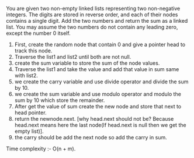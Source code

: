 You are given two non-empty linked lists representing two non-negative integers. The digits are stored in reverse order, and each of their nodes contains a single digit. Add the two numbers and return the sum as a linked list.
You may assume the two numbers do not contain any leading zero, except the number 0 itself.

1. First, create the random node that contain 0 and give a pointer head to track this node.
2. Traverse the list1 and list2 until both are not null.
3. create the sum variable to store the sum of the node values.
4. Traverse the list1 and take the value and add that value in sum same with list2.
5. we create the carry variable and use divide operator and divide the sum by 10.
5. we create the sum variable and use modulo operator and modulo the sum by 10 which store the remainder.
6. After get the value of sum create the new node and store that next to head pointer.
7. return the newnode.next.
[why head.next should not be?  Because head.next means here the last node(If head.next is null then we get the empty list)].
8. the carry should be add the next node so add the carry in sum.

Time complexity :- O(n + m).